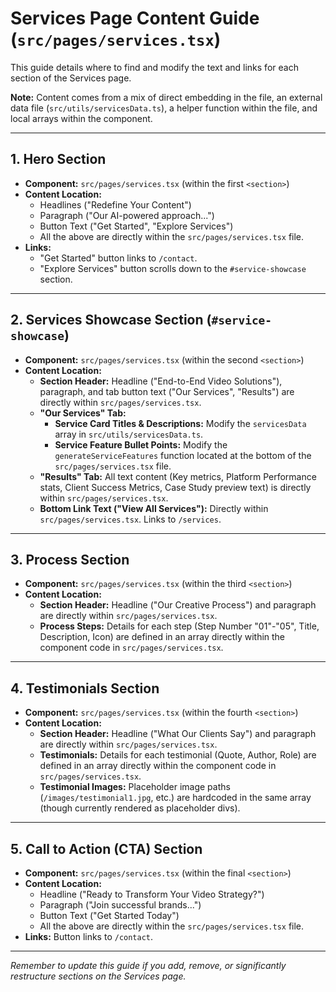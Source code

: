 # Services Page Content Guide (`src/pages/services.tsx`)

This guide details where to find and modify the text and links for each section of the Services page.

**Note:** Content comes from a mix of direct embedding in the file, an external data file (`src/utils/servicesData.ts`), a helper function within the file, and local arrays within the component.

---

## 1. Hero Section

*   **Component:** `src/pages/services.tsx` (within the first `<section>`)
*   **Content Location:**
    *   Headlines ("Redefine Your Content")
    *   Paragraph ("Our AI-powered approach...")
    *   Button Text ("Get Started", "Explore Services")
    *   All the above are directly within the `src/pages/services.tsx` file.
*   **Links:**
    *   "Get Started" button links to `/contact`.
    *   "Explore Services" button scrolls down to the `#service-showcase` section.

---

## 2. Services Showcase Section (`#service-showcase`)

*   **Component:** `src/pages/services.tsx` (within the second `<section>`)
*   **Content Location:**
    *   **Section Header:** Headline ("End-to-End Video Solutions"), paragraph, and tab button text ("Our Services", "Results") are directly within `src/pages/services.tsx`.
    *   **"Our Services" Tab:**
        *   **Service Card Titles & Descriptions:** Modify the `servicesData` array in `src/utils/servicesData.ts`.
        *   **Service Feature Bullet Points:** Modify the `generateServiceFeatures` function located at the bottom of the `src/pages/services.tsx` file.
    *   **"Results" Tab:** All text content (Key metrics, Platform Performance stats, Client Success Metrics, Case Study preview text) is directly within `src/pages/services.tsx`.
    *   **Bottom Link Text ("View All Services"):** Directly within `src/pages/services.tsx`. Links to `/services`.

---

## 3. Process Section

*   **Component:** `src/pages/services.tsx` (within the third `<section>`)
*   **Content Location:**
    *   **Section Header:** Headline ("Our Creative Process") and paragraph are directly within `src/pages/services.tsx`.
    *   **Process Steps:** Details for each step (Step Number "01"-"05", Title, Description, Icon) are defined in an array directly within the component code in `src/pages/services.tsx`.

---

## 4. Testimonials Section

*   **Component:** `src/pages/services.tsx` (within the fourth `<section>`)
*   **Content Location:**
    *   **Section Header:** Headline ("What Our Clients Say") and paragraph are directly within `src/pages/services.tsx`.
    *   **Testimonials:** Details for each testimonial (Quote, Author, Role) are defined in an array directly within the component code in `src/pages/services.tsx`.
    *   **Testimonial Images:** Placeholder image paths (`/images/testimonial1.jpg`, etc.) are hardcoded in the same array (though currently rendered as placeholder divs).

---

## 5. Call to Action (CTA) Section

*   **Component:** `src/pages/services.tsx` (within the final `<section>`)
*   **Content Location:**
    *   Headline ("Ready to Transform Your Video Strategy?")
    *   Paragraph ("Join successful brands...")
    *   Button Text ("Get Started Today")
    *   All the above are directly within the `src/pages/services.tsx` file.
*   **Links:** Button links to `/contact`.

---

*Remember to update this guide if you add, remove, or significantly restructure sections on the Services page.*
